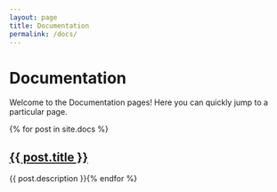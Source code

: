 ```yaml
---
layout: page
title: Documentation
permalink: /docs/
---
```


# Documentation

Welcome to the  Documentation pages! Here you can quickly jump to a particular page.

 {% for post in site.docs %}

## [{{ post.title }}](https://github.com/ejniemeijer/ejniemeijer.github.io/tree/740d53572bc4d1014c58a21dbcec9481948e9976/pages/%7B%7B%20post.url%20%7C%20prepend:%20site.baseurl%20%7D%7D)

{{ post.description }}{% endfor %}

